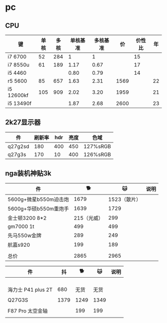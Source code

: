 # pc

## CPU
|键|单核|多核|单核基准|多核基准|价|价性比|年|
|-|-|-|-|-|-|-|-|
|i7 6700|52|284|1|1||15|
|i7 8550u|61|189|1.17|0.67||17|
|i5 4460|||0.80|0.79||14|
|r5 5600|85|657|1.63|2.31|1569||22|
|i5 12600kf|105|909|2.02|3.20|1959||21|
|i5 13490f|||1.87|2.68|2600||23|

## 2k27显示器
|件|刷新率|hdr|亮度|色域|
|-|-|-|-|-|
|q27g2sd|180|400|450|127%sRGB|
|q27g3s|170|10|400|126%sRGB|

## nga装机神贴3k
|件|🐕|🐱|说明|
|-|-|-|-|
|5600g+微星b550m迫击炮|1679|1523（散片）||
|5600g+华硕b550m重炮手|1639|1729||
|金士顿3200 8*2|215（光威）|299||
|gm7000 1t|499|499||
|先马550w金牌|289|249|
|航嘉s920|199|189|
||
|总价|2865|2965|



|件|抖|🐕|🐱|说明|
|-|-|-|-|-|
|||||
|||||
|||||
|||||
|海力士 P41 plus 2T|680|无货|无货|
|||||
|Q27G3S|1379|1249|1349|
|||||
|F87 Pro 太空金轴||199|199|
|||||
